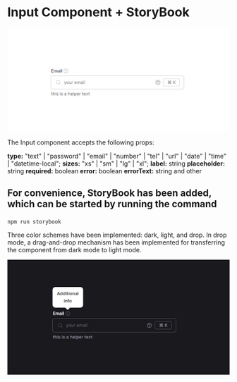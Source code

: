# Input Component + StoryBook

![Local Image](./src/assets/input_preview.jpg)

The Input component accepts the following props:

**type:** "text" | "password" | "email" | "number" | "tel" | "url" | "date" | "time" | "datetime-local"; **sizes:** "xs"
| "sm" | "lg" | "xl"; **label:** string **placeholder:** string **required:** boolean **error:** boolean **errorText:**
string and other

## For convenience, StoryBook has been added, which can be started by running the command

`npm run storybook`

Three color schemes have been implemented: dark, light, and drop. In drop mode, a drag-and-drop mechanism has been
implemented for transferring the component from dark mode to light mode.

![Local Image](./src/assets/input_preview_dark.jpg)
